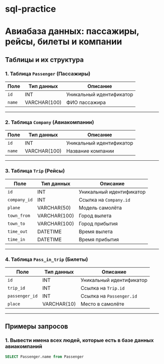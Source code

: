 # sql-practice

# Авиабаза данных: пассажиры, рейсы, билеты и компании

## Таблицы и их структура

### 1. Таблица `Passenger` (Пассажиры)
| Поле       | Тип данных    | Описание                |
|------------|---------------|-------------------------|
| `id`       | INT           | Уникальный идентификатор|
| `name`     | VARCHAR(100)  | ФИО пассажира           |

---

### 2. Таблица `Company` (Авиакомпании)
| Поле       | Тип данных    | Описание                |
|------------|---------------|-------------------------|
| `id`       | INT           | Уникальный идентификатор|
| `name`     | VARCHAR(100)  | Название компании       |

---

### 3. Таблица `Trip` (Рейсы)
| Поле         | Тип данных    | Описание                     |
|--------------|---------------|------------------------------|
| `id`         | INT           | Уникальный идентификатор     |
| `company_id` | INT           | Ссылка на `Company.id`       |
| `plane`      | VARCHAR(50)   | Модель самолёта              |
| `town_from`  | VARCHAR(100)  | Город вылета                 |
| `town_to`    | VARCHAR(100)  | Город прибытия               |
| `time_out`   | DATETIME      | Время вылета                 |
| `time_in`    | DATETIME      | Время прибытия               |

---

### 4. Таблица `Pass_in_trip` (Билеты)
| Поле           | Тип данных | Описание                     |
|----------------|------------|------------------------------|
| `id`           | INT        | Уникальный идентификатор     |
| `trip_id`      | INT        | Ссылка на `Trip.id`          |
| `passenger_id` | INT        | Ссылка на `Passenger.id`     |
| `place`        | VARCHAR(10)| Место в самолёте             |


---

## Примеры запросов

### 1. Вывести имена всех людей, которые есть в базе данных авиакомпаний
```sql
SELECT Passenger.name from Passenger
```

